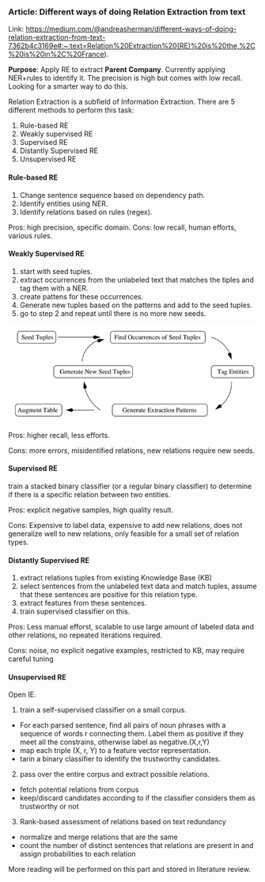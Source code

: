 ### Article: Different ways of doing Relation Extraction from text

Link: https://medium.com/@andreasherman/different-ways-of-doing-relation-extraction-from-text-7362b4c3169e#:~:text=Relation%20Extraction%20(RE)%20is%20the,%2C%20is%20in%2C%20France).

**Purpose**: Apply RE to extract **Parent Company**. Currently applying NER+rules to identify it. The precision is high but comes with low recall. Looking for a smarter way to do this.

Relation Extraction is a subfield of Information Extraction. There are 5 different methods to perform this task:

1. Rule-based RE
2. Weakly supervised RE
3. Supervised RE
4. Distantly Supervised RE
5. Unsupervised RE

#### **Rule-based RE**
1. Change sentence sequence based on dependency path.
2. Identify entities using NER.
3. Identify relations based on rules (regex).

Pros: high precision, specific domain.
Cons: low recall, human efforts, various rules.

#### **Weakly Supervised RE**
1. start with seed tuples.
2. extract occurrences from the unlabeled text that matches the tiples and tag them with a NER.
3. create pattens for these occurrences.
4. Generate new tuples based on the patterns and add to the seed tuples.
5. go to step 2 and repeat until there is no more new seeds.

![](imgs/5_weak_supervised_RE.png)

Pros: higher recall, less efforts.

Cons: more errors, misidentified relations, new relations require new seeds.

#### **Supervised RE**
train a stacked binary classifier (or a regular binary classifier) to determine if there is a specific relation between two entities.

Pros: explicit negative samples, high quality result. 

Cons: Expensive to label data, expensive to add new relations, does not generalize well to new relations, only feasible for a small set of relation types.

#### **Distantly Supervised RE**
1. extract relations tuples from existing Knowledge Base (KB)
2. select sentences from the unlabeled text data and match tuples, assume that these sentences are positive for this relation type.
4. extract features from these sentences.
5. train supervised classifier on this.

Pros: Less manual efforst, scalable to use large amount of labeled data and other relations, no repeated iterations required.

Cons: noise, no explicit negative examples, restricted to KB, may require careful tuning

#### **Unsupervised RE**
Open IE.

1. train a self-supervised classifier on a small corpus.
- For each parsed sentence, find all pairs of noun phrases with a sequence of words r connecting them. Label them as positive if they meet all the constrains, otherwise label as negative.(X,r,Y)
- map each triple (X, r, Y) to a feature vector representation.
- tarin a binary classifier to identify the trustworthy candidates.
2. pass over the entire corpus and extract possible relations.
- fetch potential relations from corpus
- keep/discard candidates according to if the classifier considers them as trustworthy or not
3. Rank-based assessment of relations based on text redundancy
- normalize and merge relations that are the same
- count the number of distinct sentences that relations are present in and assign probabilities to each relation

More reading will be performed on this part and stored in literature review.